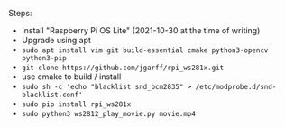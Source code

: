 Steps:
 - Install "Raspberry Pi OS Lite" (2021-10-30 at the time of writing)
 - Upgrade using apt
 - `sudo apt install vim git build-essential cmake python3-opencv python3-pip`
 - `git clone https://github.com/jgarff/rpi_ws281x.git`
 - use cmake to build / install
 - `sudo sh -c 'echo "blacklist snd_bcm2835" > /etc/modprobe.d/snd-blacklist.conf'`
 - `sudo pip install rpi_ws281x`
 - `sudo python3 ws2812_play_movie.py movie.mp4`
